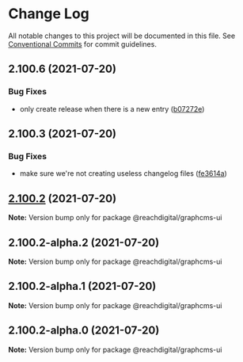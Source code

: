 # Change Log

All notable changes to this project will be documented in this file.
See [Conventional Commits](https://conventionalcommits.org) for commit guidelines.

## 2.100.6 (2021-07-20)


### Bug Fixes

* only create release when there is a new entry ([b07272e](https://github.com/ho-nl/m2-pwa/commit/b07272e4e74ee0bec3677e35ce3ee7e02231971a))





## 2.100.3 (2021-07-20)


### Bug Fixes

* make sure we're not creating useless changelog files ([fe3614a](https://github.com/ho-nl/m2-pwa/commit/fe3614a8480c7f1c68d673da2bb84805112a6643))





## [2.100.2](https://github.com/ho-nl/m2-pwa/compare/@reachdigital/graphcms-ui@2.100.2-alpha.2...@reachdigital/graphcms-ui@2.100.2) (2021-07-20)

**Note:** Version bump only for package @reachdigital/graphcms-ui





## 2.100.2-alpha.2 (2021-07-20)

**Note:** Version bump only for package @reachdigital/graphcms-ui





## 2.100.2-alpha.1 (2021-07-20)

**Note:** Version bump only for package @reachdigital/graphcms-ui





## 2.100.2-alpha.0 (2021-07-20)

**Note:** Version bump only for package @reachdigital/graphcms-ui
